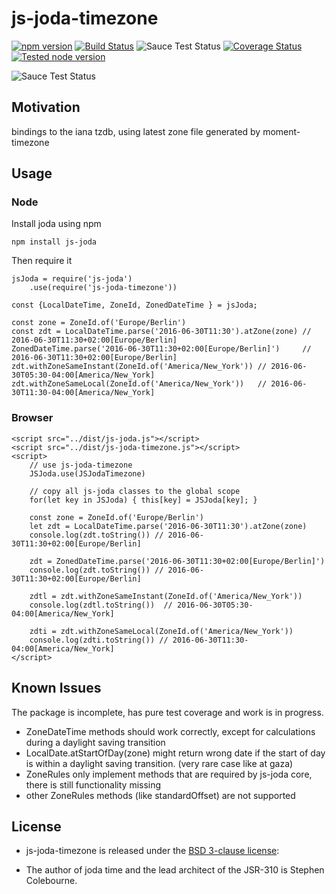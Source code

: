 # js-joda-timezone

[![npm version](https://badge.fury.io/js/js-joda-timezone.svg)](https://badge.fury.io/js/js-joda-timezone)
[![Build Status](https://travis-ci.org/js-joda/js-joda-timezone.svg)](https://travis-ci.org/js-joda/js-joda-timezone)
![Sauce Test Status](https://saucelabs.com/buildstatus/pithu)
[![Coverage Status](https://coveralls.io/repos/js-joda/js-joda-timezone/badge.svg?branch=master&service=github)](https://coveralls.io/github/js-joda/js-joda-timezone?branch=master)
[![Tested node version](https://img.shields.io/badge/tested_with-current_node_LTS-blue.svg?style=flat)]()

![Sauce Test Status](https://saucelabs.com/browser-matrix/pithu.svg)

## Motivation

bindings to the iana tzdb, using latest zone file generated by moment-timezone

## Usage

### Node

Install joda using npm

    npm install js-joda

Then require it 

    jsJoda = require('js-joda')
        .use(require('js-joda-timezone'))
    
    const {LocalDateTime, ZoneId, ZonedDateTime } = jsJoda;
    
    const zone = ZoneId.of('Europe/Berlin')
    const zdt = LocalDateTime.parse('2016-06-30T11:30').atZone(zone) // 2016-06-30T11:30+02:00[Europe/Berlin]
    ZonedDateTime.parse('2016-06-30T11:30+02:00[Europe/Berlin]')     // 2016-06-30T11:30+02:00[Europe/Berlin]
    zdt.withZoneSameInstant(ZoneId.of('America/New_York')) // 2016-06-30T05:30-04:00[America/New_York]
    zdt.withZoneSameLocal(ZoneId.of('America/New_York'))   // 2016-06-30T11:30-04:00[America/New_York]

### Browser

    <script src="../dist/js-joda.js"></script>
    <script src="../dist/js-joda-timezone.js"></script>
    <script>
        // use js-joda-timezone
        JSJoda.use(JSJodaTimezone)
 
        // copy all js-joda classes to the global scope
        for(let key in JSJoda) { this[key] = JSJoda[key]; }

        const zone = ZoneId.of('Europe/Berlin')
        let zdt = LocalDateTime.parse('2016-06-30T11:30').atZone(zone)
        console.log(zdt.toString()) // 2016-06-30T11:30+02:00[Europe/Berlin]

        zdt = ZonedDateTime.parse('2016-06-30T11:30+02:00[Europe/Berlin]')
        console.log(zdt.toString()) // 2016-06-30T11:30+02:00[Europe/Berlin]

        zdtl = zdt.withZoneSameInstant(ZoneId.of('America/New_York'))
        console.log(zdtl.toString())  // 2016-06-30T05:30-04:00[America/New_York]

        zdti = zdt.withZoneSameLocal(ZoneId.of('America/New_York'))
        console.log(zdti.toString()) // 2016-06-30T11:30-04:00[America/New_York]
    </script>

## Known Issues

The package is incomplete, has pure test coverage and work is in progress.

* ZoneDateTime methods should work correctly, except for calculations during a daylight saving 
  transition
* LocalDate.atStartOfDay(zone) might return wrong date if the start of day is within a daylight saving 
  transition. (very rare case like at gaza)
* ZoneRules only implement methods that are required by js-joda core, there is still functionality missing
* other ZoneRules methods (like standardOffset) are not supported  

## License

+ js-joda-timezone is released under the [BSD 3-clause license](LICENSE):

+ The author of joda time and the lead architect of the JSR-310 is Stephen Colebourne.
